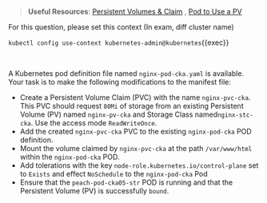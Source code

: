 
> <strong>Useful Resources</strong>: [Persistent Volumes & Claim](https://kubernetes.io/docs/concepts/storage/persistent-volumes/) , [Pod to Use a PV](https://kubernetes.io/docs/tasks/configure-pod-container/configure-persistent-volume-storage/)

For this question, please set this context (In exam, diff cluster name)

`kubectl config use-context kubernetes-admin@kubernetes`{{exec}}

<br>

A Kubernetes pod definition file named `nginx-pod-cka.yaml` is available. Your task is to make the following modifications to the manifest file:

* Create a Persistent Volume Claim (PVC) with the name `nginx-pvc-cka`. This PVC should request `80Mi` of storage from an existing Persistent Volume (PV) named `nginx-pv-cka` and Storage Class named`nginx-stc-cka`. Use the access mode `ReadWriteOnce`.
* Add the created `nginx-pvc-cka` PVC to the existing `nginx-pod-cka` POD definition.
* Mount the volume claimed by `nginx-pvc-cka` at the path `/var/www/html` within the `nginx-pod-cka` POD.
* Add tolerations with the key `node-role.kubernetes.io/control-plane` set to `Exists` and effect `NoSchedule` to the `nginx-pod-cka` Pod
* Ensure that the `peach-pod-cka05-str` POD is running and that the Persistent Volume (PV) is successfully `bound`.